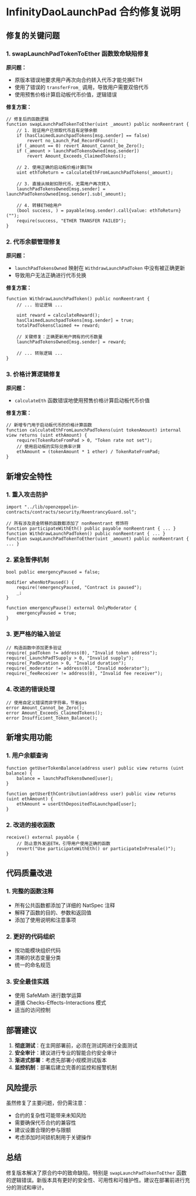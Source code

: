 # InfinityDaoLaunchPad 合约修复说明

## 修复的关键问题

### 1. swapLaunchPadTokenToEther 函数致命缺陷修复

**原问题：**
- 原版本错误地要求用户再次向合约转入代币才能兑换ETH
- 使用了错误的 `transferFrom_` 调用，导致用户需要双倍代币
- 使用预售价格计算启动板代币价值，逻辑错误

**修复方案：**
```solidity
// 修复后的函数逻辑
function swapLaunchPadTokenToEther(uint _amount) public nonReentrant {
    // 1. 验证用户已领取代币且有足够余额
    if (hasClaimedLaunchpadTokens[msg.sender] == false)
        revert no_Launch_Pad_RecordFound();
    if (_amount == 0) revert Amount_Cannot_be_Zero();
    if (_amount > launchPadTokensOwned[msg.sender])
        revert Amount_Exceeds_ClaimedTokens();
    
    // 2. 使用正确的启动板价格计算ETH
    uint ethToReturn = calculateEthFromLaunchPadTokens(_amount);
    
    // 3. 直接从映射扣除代币，无需用户再次转入
    launchPadTokensOwned[msg.sender] = launchPadTokensOwned[msg.sender].sub(_amount);
    
    // 4. 转移ETH给用户
    (bool success, ) = payable(msg.sender).call{value: ethToReturn}("");
    require(success, "ETHER TRANSFER FAILED");
}
```

### 2. 代币余额管理修复

**原问题：**
- `launchPadTokensOwned` 映射在 `WithdrawLaunchPadToken` 中没有被正确更新
- 导致用户无法正确进行代币兑换

**修复方案：**
```solidity
function WithdrawLaunchPadToken() public nonReentrant {
    // ... 验证逻辑 ...
    
    uint reward = calculateReward();
    hasClaimedLaunchpadTokens[msg.sender] = true;
    totalPadTokensClaimed += reward;
    
    // 关键修复：正确更新用户拥有的代币数量
    launchPadTokensOwned[msg.sender] = reward;
    
    // ... 转账逻辑 ...
}
```

### 3. 价格计算逻辑修复

**原问题：**
- `calculateEth` 函数错误地使用预售价格计算启动板代币价值

**修复方案：**
```solidity
// 新增专门用于启动板代币的价格计算函数
function calculateEthFromLaunchPadTokens(uint tokenAmount) internal view returns (uint ethAmount) {
    require(TokenRateFromPad > 0, "Token rate not set");
    // 使用启动板的实际兑换率计算
    ethAmount = (tokenAmount * 1 ether) / TokenRateFromPad;
}
```

## 新增安全特性

### 1. 重入攻击防护
```solidity
import "../lib/openzeppelin-contracts/contracts/security/ReentrancyGuard.sol";

// 所有涉及资金转移的函数都添加了 nonReentrant 修饰符
function participateWithEth() public payable nonReentrant { ... }
function WithdrawLaunchPadToken() public nonReentrant { ... }
function swapLaunchPadTokenToEther(uint _amount) public nonReentrant { ... }
```

### 2. 紧急暂停机制
```solidity
bool public emergencyPaused = false;

modifier whenNotPaused() {
    require(!emergencyPaused, "Contract is paused");
    _;
}

function emergencyPause() external OnlyModerator {
    emergencyPaused = true;
}
```

### 3. 更严格的输入验证
```solidity
// 构造函数中添加更多验证
require(_padToken != address(0), "Invalid token address");
require(_LaunchPadTSupply > 0, "Invalid supply");
require(_PadDuration > 0, "Invalid duration");
require(_moderator != address(0), "Invalid moderator");
require(_feeReceiver != address(0), "Invalid fee receiver");
```

### 4. 改进的错误处理
```solidity
// 使用自定义错误而非字符串，节省gas
error Amount_Cannot_be_Zero();
error Amount_Exceeds_ClaimedTokens();
error Insufficient_Token_Balance();
```

## 新增实用功能

### 1. 用户余额查询
```solidity
function getUserTokenBalance(address user) public view returns (uint balance) {
    balance = launchPadTokensOwned[user];
}

function getUserEthContribution(address user) public view returns (uint ethAmount) {
    ethAmount = userEthDepositedToLaunchpad[user];
}
```

### 2. 改进的接收函数
```solidity
receive() external payable {
    // 防止意外发送ETH，引导用户使用正确的函数
    revert("Use participateWithEth() or participateInPresale()");
}
```

## 代码质量改进

### 1. 完整的函数注释
- 所有公共函数都添加了详细的 NatSpec 注释
- 解释了函数的目的、参数和返回值
- 添加了使用说明和注意事项

### 2. 更好的代码组织
- 按功能模块组织代码
- 清晰的状态变量分类
- 统一的命名规范

### 3. 安全最佳实践
- 使用 SafeMath 进行数学运算
- 遵循 Checks-Effects-Interactions 模式
- 适当的访问控制

## 部署建议

1. **彻底测试**：在主网部署前，必须在测试网进行全面测试
2. **安全审计**：建议进行专业的智能合约安全审计
3. **渐进式部署**：考虑先部署小规模测试版本
4. **监控机制**：部署后建立完善的监控和报警机制

## 风险提示

虽然修复了主要问题，但仍需注意：
- 合约的复杂性可能带来未知风险
- 需要确保代币合约的兼容性
- 建议设置合理的参与限额
- 考虑添加时间锁机制用于关键操作

## 总结

修复版本解决了原合约中的致命缺陷，特别是 `swapLaunchPadTokenToEther` 函数的逻辑错误。新版本具有更好的安全性、可用性和可维护性。建议在部署前进行充分的测试和审计。